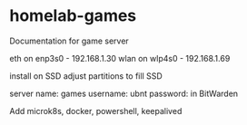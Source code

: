 # homelab-games
Documentation for game server

eth on enp3s0 - 192.168.1.30
wlan on wlp4s0 - 192.168.1.69

install on SSD
adjust partitions to fill SSD

server name: games
username: ubnt
password: in BitWarden

Add microk8s, docker, powershell, keepalived


